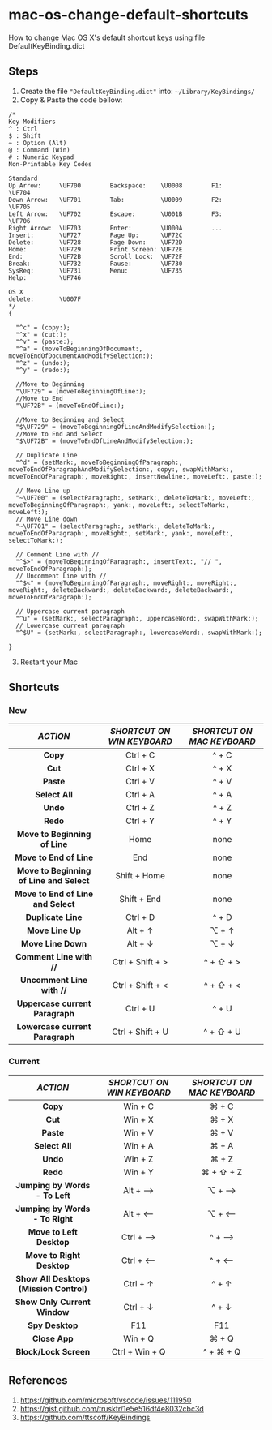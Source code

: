 # mac-os-change-default-shortcuts
How to change Mac OS X's default shortcut keys using file DefaultKeyBinding.dict


## Steps

1. Create the file `"DefaultKeyBinding.dict"` into: `~/Library/KeyBindings/`
2. Copy & Paste the code bellow:
```
/*
Key Modifiers
^ : Ctrl
$ : Shift
~ : Option (Alt)
@ : Command (Win)
# : Numeric Keypad
Non-Printable Key Codes

Standard
Up Arrow:     \UF700        Backspace:    \U0008        F1:           \UF704
Down Arrow:   \UF701        Tab:          \U0009        F2:           \UF705
Left Arrow:   \UF702        Escape:       \U001B        F3:           \UF706
Right Arrow:  \UF703        Enter:        \U000A        ...
Insert:       \UF727        Page Up:      \UF72C
Delete:       \UF728        Page Down:    \UF72D
Home:         \UF729        Print Screen: \UF72E
End:          \UF72B        Scroll Lock:  \UF72F
Break:        \UF732        Pause:        \UF730
SysReq:       \UF731        Menu:         \UF735
Help:         \UF746

OS X
delete:       \U007F
*/
{

  "^c" = (copy:);
  "^x" = (cut:);
  "^v" = (paste:);
  "^a" = (moveToBeginningOfDocument:, moveToEndOfDocumentAndModifySelection:);
  "^z" = (undo:);
  "^y" = (redo:);

  //Move to Beginning
  "\UF729" = (moveToBeginningOfLine:);
  //Move to End
  "\UF72B" = (moveToEndOfLine:);

  //Move to Beginning and Select
  "$\UF729" = (moveToBeginningOfLineAndModifySelection:);
  //Move to End and Select
  "$\UF72B" = (moveToEndOfLineAndModifySelection:);

  // Duplicate Line
  "^d" = (setMark:, moveToBeginningOfParagraph:, moveToEndOfParagraphAndModifySelection:, copy:, swapWithMark:, moveToEndOfParagraph:, moveRight:, insertNewline:, moveLeft:, paste:);

  // Move Line up
  "~\UF700" = (selectParagraph:, setMark:, deleteToMark:, moveLeft:, moveToBeginningOfParagraph:, yank:, moveLeft:, selectToMark:, moveLeft:);
  // Move Line down
  "~\UF701" = (selectParagraph:, setMark:, deleteToMark:, moveToEndOfParagraph:, moveRight:, setMark:, yank:, moveLeft:, selectToMark:);

  // Comment Line with //
  "^$>" = (moveToBeginningOfParagraph:, insertText:, "// ", moveToEndOfParagraph:);
  // Uncomment Line with //
  "^$<" = (moveToBeginningOfParagraph:, moveRight:, moveRight:, moveRight:, deleteBackward:, deleteBackward:, deleteBackward:, moveToEndOfParagraph:);

  // Uppercase current paragraph
  "^u" = (setMark:, selectParagraph:, uppercaseWord:, swapWithMark:);
  // Lowercase current paragraph
  "^$U" = (setMark:, selectParagraph:, lowercaseWord:, swapWithMark:);

}
```

3. Restart your Mac

## Shortcuts

### New
| ***ACTION***                  | ***SHORTCUT ON WIN KEYBOARD*** | ***SHORTCUT ON MAC KEYBOARD*** | 
|:-----------------------------------------:|:------------------:|:------------------------------:|
| **Copy**                                  | Ctrl + C           | ^ + C                          |
| **Cut**                                   | Ctrl + X           | ^ + X                          |
| **Paste**                                 | Ctrl + V           | ^ + V                          |
| **Select All**                            | Ctrl + A           | ^ + A                          |
| **Undo**                                  | Ctrl + Z           | ^ + Z                          |
| **Redo**                                  | Ctrl + Y           | ^ + Y                          |
| **Move to Beginning of Line**             | Home               | none                           |
| **Move to End of Line**                   | End                | none                           |
| **Move to Beginning of Line and Select**  | Shift + Home       | none                           |
| **Move to End of Line and Select**        | Shift + End        | none                           |
| **Duplicate Line**                        | Ctrl + D           | ^ + D                          |
| **Move Line Up**                          | Alt + &uarr;       | ⌥ + &uarr;                    |
| **Move Line Down**                        | Alt + &darr;       | ⌥ + &darr;                    |
| **Comment Line with //**                  | Ctrl + Shift + >   | ^ + ⇧ + >                      |
| **Uncomment Line with //**                | Ctrl + Shift + <   | ^ + ⇧ + <                      |
| **Uppercase current Paragraph**           | Ctrl + U           | ^ + U                          |
| **Lowercase current Paragraph**           | Ctrl + Shift + U   | ^ + ⇧ + U                      |

### Current
| ***ACTION***                  | ***SHORTCUT ON WIN KEYBOARD*** | ***SHORTCUT ON MAC KEYBOARD*** | 
|:-----------------------------------------:|:------------------:|:------------------------------:|
| **Copy**                                  | Win + C            | ⌘ + C                         |
| **Cut**                                   | Win + X            | ⌘ + X                         |
| **Paste**                                 | Win + V            | ⌘ + V                         |
| **Select All**                            | Win + A            | ⌘ + A                         |
| **Undo**                                  | Win + Z            | ⌘ + Z                         |
| **Redo**                                  | Win + Y            | ⌘ + ⇧ + Z                     |
| **Jumping by Words - To Left**            | Alt + &xrarr;      | ⌥ + &xrarr;                   |
| **Jumping by Words - To Right**           | Alt + &xlarr;      | ⌥ + &xlarr;                   |
| **Move to Left Desktop**                  | Ctrl + &xrarr;     | ^ + &xrarr;                    |
| **Move to Right Desktop**                 | Ctrl + &xlarr;     | ^ + &xlarr;                    |
| **Show All Desktops (Mission Control)**   | Ctrl + &uarr;      | ^ + &uarr;                     |
| **Show Only Current Window**              | Ctrl + &darr;      | ^ + &darr;                     |
| **Spy Desktop**                           | F11                | F11                            |
| **Close App**                             | Win + Q            | ⌘ + Q                         |
| **Block/Lock Screen**                     | Ctrl + Win + Q     | ^ + ⌘ + Q                     |



## References

1. https://github.com/microsoft/vscode/issues/111950
2. https://gist.github.com/trusktr/1e5e516df4e8032cbc3d
3. https://github.com/ttscoff/KeyBindings